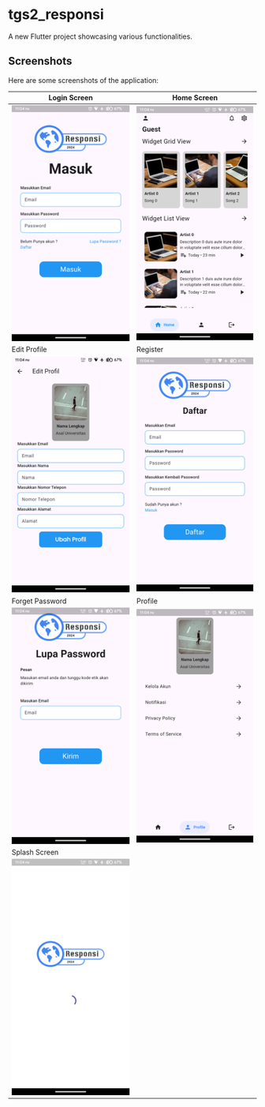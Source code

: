 # tgs2_responsi

A new Flutter project showcasing various functionalities.

## Screenshots

Here are some screenshots of the application:

| Login Screen | Home Screen |
|--------------|-------------|
| <img src="screenshots/img_login.png" width="300"/> | <img src="screenshots/img_home.png" width="300"/> |
| Edit Profile | Register |
| <img src="screenshots/img_editprofil.png" width="300"/> | <img src="screenshots/img_register.png" width="300"/> |
| Forget Password | Profile |
| <img src="screenshots/img_forgetpass.png" width="300"/> | <img src="screenshots/img_profil.png" width="300"/> |
| Splash Screen |
| <img src="screenshots/img_splashscreen.png" width="300"/> |
